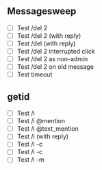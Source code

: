 ## Messagesweep
- [ ] Test /del 2
- [ ] Test /del 2 (with reply)
- [ ] Test /del (with reply)
- [ ] Test /del 2 interrupted click
- [ ] Test /del 2 as non-admin
- [ ] Test /del 2 on old message
- [ ] Test timeout

## getid
- [ ] Test /i
- [ ] Test /i @mention
- [ ] Test /i @text_mention
- [ ] Test /i (with reply)
- [ ] Test /i -c
- [ ] Test /i -c
- [ ] Test /i -m
